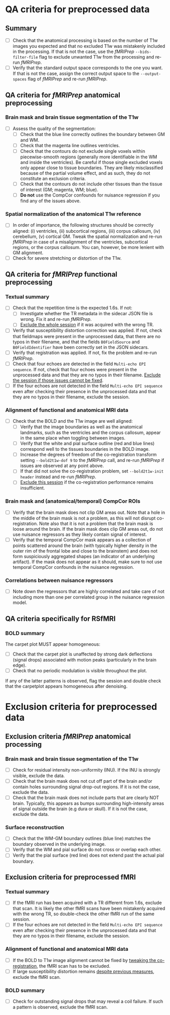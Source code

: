 # QA criteria for preprocessed data

## Summary
- [ ] Check that the anatomical processing is based on the number of T1w images you expected and that no excluded T1w was mistakenly included in the processing.
  If that is not the case, use the *fMRIPrep* `--bids-filter-file` flag to exclude unwanted T1w from the processing and re-run *fMRIPrep*.
- [ ] Verify that the standard output space corresponds to the one you want.
  If that is not the case, assign the correct output space to the `--output-spaces` flag of *fMRIPrep* and re-run *fMRIPrep*.

## QA criteria for *fMRIPrep* anatomical preprocessing

### Brain mask and brain tissue segmentation of the T1w

- [ ] Assess the quality of the segmentation:
    - [ ] Check that the blue line correctly outlines the boundary between GM and WM.
    - [ ] Check that the magenta line outlines ventricles.
    - [ ] Check that the contours do not exclude single voxels within piecewise-smooth regions (generally more identifiable in the WM and inside the ventricles).
      Be careful if those single excluded voxels only appear close to tissue boundaries.
      They are likely misclassified because of the partial volume effect, and as such, they do not constitute an exclusion criteria.
    - [ ] Check that the contours do not include other tissues than the tissue of interest (GM; magenta, WM; blue).
    - [ ] **Do not** use the CompCor confounds for nuisance regression if you find any of the issues above.

### Spatial normalization of the anatomical T1w reference

- [ ] In order of importance, the following structures should be correctly aligned: (i) ventricles, (ii) subcortical regions, (iii) corpus callosum, (iv) cerebellum, (v) cortical GM.
    Tweak the spatial normalization and re-run *fMRIPrep* in case of a misalignment of the ventricles, subcortical regions, or the corpus callosum.
    You can, however, be more lenient with GM alignment.
- [ ] Check for severe stretching or distortion of the T1w.

## QA criteria for *fMRIPrep* functional preprocessing

### Textual summary

- [ ] Check that the repetition time is the expected 1.6s.
  If not:
    - [ ] Investigate whether the TR metadata in the sidecar JSON file is wrong.
      Fix it and re-run *fMRIPrep*.
    - [ ] [Exclude the whole session](#textual-summary-1) if it was acquired with the wrong TR.
- [ ] Verify that susceptibility distortion correction was applied.
  If not, check that fieldmaps were present in the unprocessed data, that there are no typos in their filename, and that the fields `B0FieldSource` and `B0FieldIdentifier` have been correctly set in the JSON sidecars.
- [ ] Verify that registration was applied.
  If not, fix the problem and re-run *fMRIPrep*.
- [ ] Check that four echoes are detected in the field `Multi-echo EPI sequence`.
  If not, check that four echoes were present in the unprocessed data and that they are no typos in their filename.
  [Exclude the session if those issues cannot be fixed](#textual-summary-1).
- [ ] If the four echoes are not detected in the field `Multi-echo EPI sequence` even after checking their presence in the unprocessed data and that they are no
  typos in their filename, exclude the session.

### Alignment of functional and anatomical MRI data

- [ ] Check that the BOLD and the T1w image are well aligned:
    - [ ] Verify that the image boundaries as well as the anatomical landmarks, such as the ventricles and the corpus callosum, appear in the same place when toggling between images.
    - [ ] Verify that the white and pial surface outline (red and blue lines) correspond well to the tissues boundaries in the BOLD image.
    - [ ] Increase the degrees of freedom of the co-registration transform setting `--bold2t1w-dof 9` to the *fMRIPrep* call, and re-run *fMRIPrep* if issues are observed at any point above.
    - [ ] If that did not solve the co-registration problem, set `--bold2t1w-init header` instead and re-run *fMRIPrep*.
    - [ ] [Exclude this session](#alignment-of-functional-and-anatomical-mri-data) if the co-registration performance remains insufficient.
<!-- https://github.com/TheAxonLab/hcph-sops/issues/453
- [ ] Check that no large residual susceptibility distortion affects the BOLD image.
  Susceptibility distortion manifests as signal drop-outs or brain distortions.
    - [ ] Check the [susceptibility distortion estimation](#textual-summary) if large susceptibility distortion remains.
    - [ ] If this issue cannot be fixed, [exclude the session](#alignment-of-functional-and-anatomical-mri-data-1).-->

### Brain mask and (anatomical/temporal) CompCor ROIs

- [ ] Verify that the brain mask does not clip GM areas out.
    Note that a hole in the middle of the brain mask is not a problem, as this will not disrupt co-registration.
    Note also that it is not a problem that the brain mask is loose around the brain.
    If the brain mask does clip GM areas out, do not use nuisance regressors as they likely contain signal of interest.
- [ ] Verify that the temporal CompCor mask appears as a collection of points scattered around the brain (with typically higher density in the outer rim of the frontal lobe and close to the brainstem) and does not form suspiciously aggregated shapes (an indicator of an underlying artifact).
    If the mask does not appear as it should, make sure to not use temporal CompCor confounds in the nuisance regression.

### Correlations between nuisance regressors

- [ ] Note down the regressors that are highly correlated and take care of not including more than one per correlated group in the nuisance regression model.

## QA criteria specifically for RSfMRI

### BOLD summary

The carpet plot MUST appear homogeneous:

- [ ] Check that the carpet plot is unaffected by strong dark deflections (signal drops) associated with motion peaks (particularly in the brain edge).
- [ ] Check that no periodic modulation is visible throughout the plot.

If any of the latter patterns is observed, flag the session and double check that the carpetplot appears homogeneous after denoising.

# Exclusion criteria for preprocessed data

## Exclusion criteria *fMRIPrep* anatomical processing

### Brain mask and brain tissue segmentation of the T1w

- [ ] Check for residual intensity non-uniformity (INU).
  If the INU is strongly visible, exclude the data.
- [ ] Check that the brain mask does not cut off part of the brain and/or contain holes surrounding signal drop-out regions.
  If it is not the case, exclude the data.
- [ ] Check that the brain mask does not include parts that are clearly NOT brain.
  Typically, this appears as bumps surrounding high-intensity areas of signal outside the brain (e.g dura or skull).
  If it is not the case, exclude the data.

### Surface reconstruction

- [ ] Check that the WM-GM boundary outlines (blue line) matches the boundary observed in the underlying image.
- [ ] Verify that the WM and pial surface do not cross or overlap each other.
- [ ] Verify that the pial surface (red line) does not extend past the actual pial boundary.

## Exclusion criteria for preprocessed fMRI

### Textual summary

- [ ] If the fMRI run has been acquired with a TR different from 1.6s, exclude that scan.
  It is likely the other fMRI scans have been mistakenly acquired with the wrong TR, so double-check the other fMRI run of the same session.
- [ ] If the four echoes are not detected in the field `Multi-echo EPI sequence` even after checking their presence in the unprocessed data and that they are no  typos in their filename, exclude the session.

### Alignment of functional and anatomical MRI data

- [ ] If the BOLD to T1w image alignment cannot be fixed by [tweaking the co-registration](#alignment-of-functional-and-anatomical-mri-data), the fMRI scan has to be excluded.
- [ ] If large susceptibility distortion remains [despite previous measures](#alignment-of-functional-and-anatomical-mri-data), exclude the fMRI scan.

### BOLD summary

- [ ] Check for outstanding signal drops that may reveal a coil failure.
  If such a pattern is observed, exclude the fMRI scan.

